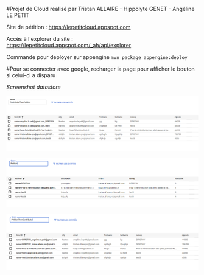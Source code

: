 #Projet de Cloud réalisé par Tristan ALLAIRE - Hippolyte GENET - Angéline LE PETIT

Site de pétition :
https://lepetitcloud.appspot.com 


Accès à l'explorer du site :
https://lepetitcloud.appspot.com/_ah/api/explorer


Commande pour deployer sur appengine
`mvn package appengine:deploy`

#Pour se connecter avec google, recharger la page pour afficher le bouton si celui-ci a disparu

*Screenshot datastore*

![contributorthenpetition](src/img/contributorthenpetition.PNG)

![petition](src/img/petition.PNG)

![petitionthencontributor](src/img/petitionthencontribor.PNG)
